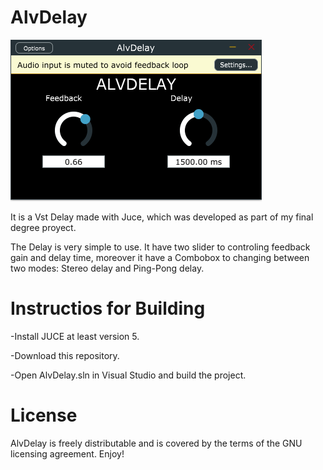 # AlvDelay
![](interfaz%20grafica.PNG)


It is a Vst Delay made with Juce, which was developed as part of my final degree proyect.

The Delay is very simple to use. It have two slider to controling feedback gain and delay time, moreover it have a Combobox to changing between two modes: Stereo delay and Ping-Pong delay. 

# Instructios for Building

-Install JUCE at least version 5.

-Download this repository.

-Open AlvDelay.sln in Visual Studio and build the project.

# License

AlvDelay is freely distributable and is covered by the terms of the GNU licensing agreement. Enjoy!
